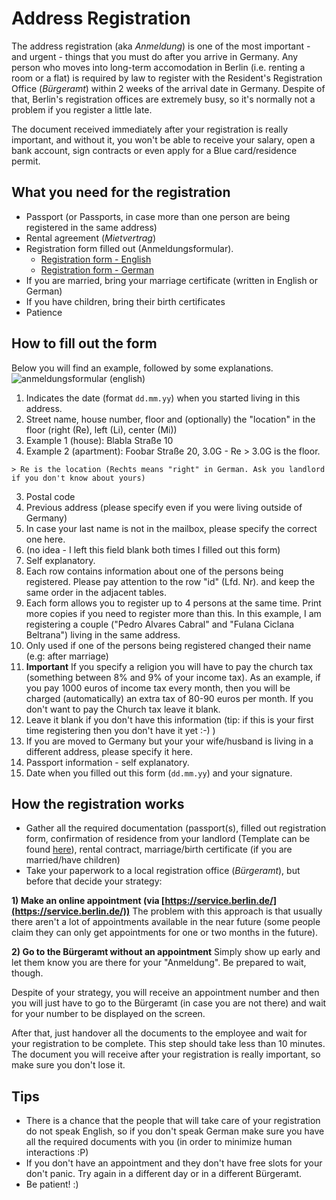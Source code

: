 # Address Registration

The address registration (aka *Anmeldung*) is one of the most important - and urgent - things that you must do after you arrive in Germany. Any person who moves into long-term accomodation in Berlin (i.e. renting a room or a flat) is required by law to register with the Resident's Registration Office (*Bürgeramt*) within 2 weeks of the arrival date in Germany. Despite of that, Berlin's registration offices are extremely busy, so it's normally not a problem if you register a little late.

The document received immediately after your registration is really important, and without it, you won't be able to receive your salary, open a bank account, sign contracts or even apply for a Blue card/residence permit.

## What you need for the registration

- Passport (or Passports, in case more than one person are being registered in the same address)
- Rental agreement (*Mietvertrag*)
- Registration form filled out (Anmeldungsformular). 
  - [Registration form - English](https://github.com/marlonbernardes/awesome-berlin/raw/master/files/anmeldung_en.pdf)
  - [Registration form - German](https://github.com/marlonbernardes/awesome-berlin/raw/master/files/anmeldung_de.pdf)
- If you are married, bring your marriage certificate (written in English or German)
- If you have children, bring their birth certificates
- Patience

## How to fill out the form

Below you will find an example, followed by some explanations.
![anmeldungsformular (english)](https://cloud.githubusercontent.com/assets/2975955/16777113/9b445a1e-4868-11e6-8fc0-3abd4dc6251d.png)

1. Indicates the date (format `dd.mm.yy`) when you started living in this address.
2. Street name, house number, floor and (optionally) the "location" in the floor (right (Re), left (Li), center (Mi))
  2. Example 1 (house): Blabla Straße 10
  2. Example 2 (apartment): Foobar Straße 20, 3.0G - Re
    > 3.0G is the floor.

    > Re is the location (Rechts means "right" in German. Ask you landlord if you don't know about yours)
3. Postal code
4. Previous address (please specify even if you were living outside of Germany)
5. In case your last name is not in the mailbox, please specify the correct one here.
6. (no idea - I left this field blank both times I filled out this form)
7. Self explanatory.
8. Each row contains information about one of the persons being registered. Please pay attention to the row "id" (Lfd. Nr). and keep the same order in the adjacent tables.
9. Each form allows you to register up to 4 persons at the same time. Print more copies if you need to register more than this. In this example, I am registering a couple ("Pedro Alvares Cabral" and "Fulana Ciclana Beltrana") living in the same address.
10. Only used if one of the persons being registered changed their name (e.g: after marriage)
11. **Important** If you specify a religion you will have to pay the church tax (something between 8% and 9% of your income tax). As an example, if you pay 1000 euros of income tax every month, then you will be charged (automatically) an extra tax of 80-90 euros per month. If you don't want to pay the Church tax leave it blank.
12. Leave it blank if you don't have this information (tip: if this is your first time registering then you don't have it yet :-) )
13. If you are moved to Germany but your your wife/husband is living in a different address, please specify it here.
14. Passport information - self explanatory.
15. Date when you filled out this form (`dd.mm.yy`) and your signature.

## How the registration works

- Gather all the required documentation (passport(s), filled out registration form, confirmation of residence from your landlord (Template can be found [here](http://www.berlin.de/formularserver/formular.php?402544)), rental contract, marriage/birth certificate (if you are married/have children)
- Take your paperwork to a local registration office (*Bürgeramt*), but before that decide your strategy:

 **1) Make an online appointment (via [https://service.berlin.de/](https://service.berlin.de/))**
 The problem with this approach is that usually there aren't a lot of appointments available in the near future (some people claim they can only get appointments for one or two months in the future).

 **2) Go to the Bürgeramt without an appointment**
 Simply show up early and let them know you are there for your "Anmeldung". Be prepared to wait, though.

Despite of your strategy, you will receive an appointment number and then you will just have to go to the Bürgeramt (in case you are not there) and wait for your number to be displayed on the screen.

After that, just handover all the documents to the employee and wait for your registration to be complete. This step should take less than 10 minutes. The document you will receive after your registration is really important, so make sure you don't lose it.

## Tips

- There is a chance that the people that will take care of your registration do not speak English, so if you don't speak German make sure you have all the required documents with you (in order to minimize human interactions :P)
- If you don't have an appointment and they don't have free slots for your don't panic. Try again in a different day or in a different Bürgeramt.
- Be patient! :)
